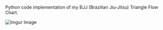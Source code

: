 Python code implementation of my BJJ (Brazilian Jiu-Jitsu) Triangle Flow Chart. 

![Imgur Image](https://i.imgur.com/dyUavGN.png)
